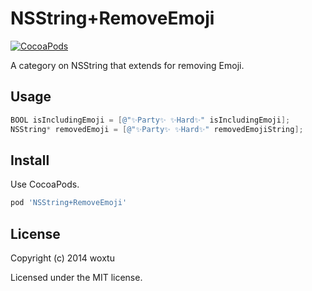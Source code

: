 # NSString+RemoveEmoji

[![CocoaPods](https://img.shields.io/cocoapods/v/NSString+RemoveEmoji.svg?style=flat-square)](https://cocoapods.org/pods/NSString+RemoveEmoji)

A category on NSString that extends for removing Emoji.

## Usage

```objectivec
BOOL isIncludingEmoji = [@"✨Party✨ ✨Hard✨" isIncludingEmoji];
NSString* removedEmoji = [@"✨Party✨ ✨Hard✨" removedEmojiString];
```

## Install

Use CocoaPods.

```ruby
pod 'NSString+RemoveEmoji'
```

## License
Copyright (c) 2014 woxtu

Licensed under the MIT license.
